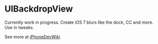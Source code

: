 UIBackdropView
=====================

Currently work in progress. Create iOS 7 blurs like the dock, CC and more. Use in tweaks.

See more at [iPhoneDevWiki](http://iphonedevwiki.net/index.php/UIBackdropView)
